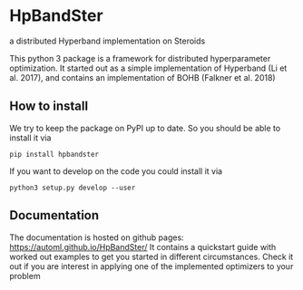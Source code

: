 # HpBandSter
a distributed Hyperband implementation on Steroids

This python 3 package is a framework for distributed hyperparameter optimization.
It started out as a simple implementation of Hyperband (Li et al. 2017), and contains
an implementation of BOHB (Falkner et al. 2018)

## How to install

We try to keep the package on PyPI up to date. So you should be able to install it via
```
pip install hpbandster
```
If you want to develop on the code you could install it via

```
python3 setup.py develop --user
```

## Documentation

The documentation is hosted on github pages: https://automl.github.io/HpBandSter/
It contains a quickstart guide with worked out examples to get you started in different circumstances.
Check it out if you are interest in applying one of the implemented optimizers to your problem
